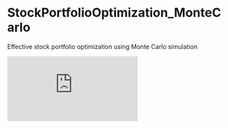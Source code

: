 # StockPortfolioOptimization_MonteCarlo
Effective stock portfolio optimization using Monte Carlo simulation

![alt text](https://github.com/mmbillah/StockPortfolioOptimization_MonteCarlo/blob/main/boxTop.pdf)
